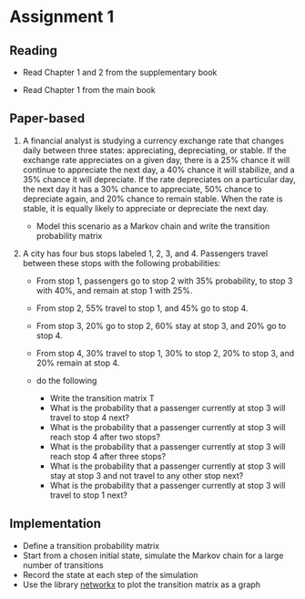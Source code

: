 # Assignment 1 

## Reading 

- Read Chapter 1 and 2 from the supplementary book

- Read Chapter 1 from the main book

## Paper-based 

1. A financial analyst is studying a currency exchange rate that changes daily between three states: appreciating, depreciating, or stable. If the exchange rate appreciates on a given day, there is a 25% chance it will continue to appreciate the next day, a 40% chance it will stabilize, and a 35% chance it will depreciate. If the rate depreciates on a particular day, the next day it has a 30% chance to appreciate, 50% chance to depreciate again, and 20% chance to remain stable. When the rate is stable, it is equally likely to appreciate or depreciate the next day.
    - Model this scenario as a Markov chain and write the transition probability matrix

2. A city has four bus stops labeled 1, 2, 3, and 4. Passengers travel between these stops with the following probabilities:
	- From stop 1, passengers go to stop 2 with 35% probability, to stop 3 with 40%, and remain at stop 1 with 25%.
	- From stop 2, 55% travel to stop 1, and 45% go to stop 4.
	- From stop 3, 20% go to stop 2, 60% stay at stop 3, and 20% go to stop 4.
	- From stop 4, 30% travel to stop 1, 30% to stop 2, 20% to stop 3, and 20% remain at stop 4.

    - do the following 
        - Write the transition matrix T
        - What is the probability that a passenger currently at stop 3 will travel to stop 4 next?
    	- What is the probability that a passenger currently at stop 3 will reach stop 4 after two stops?
    	- What is the probability that a passenger currently at stop 3 will reach stop 4 after three stops?
    	- What is the probability that a passenger currently at stop 3 will stay at stop 3 and not travel to any other stop next?
    	- What is the probability that a passenger currently at stop 3 will travel to stop 1 next?


## Implementation 

- Define a transition probability matrix 
- Start from a chosen initial state, simulate the Markov chain for a large number of transitions 
- Record the state at each step of the simulation
- Use the library [networkx](https://networkx.org/) to plot the transition matrix as a graph 




